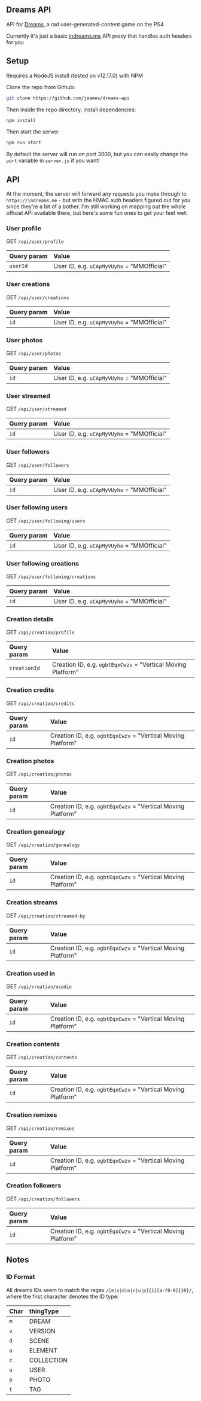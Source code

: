 ## Dreams API

API for [Dreams](https://www.playstation.com/en-gb/games/dreams-ps4/), a rad user-generated-content game on the PS4

Currently it's just a basic [indreams.me](https://indreams.me/) API proxy that handles auth headers for you

## Setup

Requires a NodeJS install (tested on v12.17.0) with NPM

Clone the repo from Github:

```bash
git clone https://github.com/jaames/dreams-api
```

Then inside the repo directory, install dependencies:

```bash
npm install
```

Then start the server:

```bash
npm run start
```

By default the server will run on port 3000, but you can easily change the `port` variable in `server.js` if you want!

## API

At the moment, the server will forward any requests you make through to `https://indreams.me` - but with the HMAC auth headers figured out for you since they're a bit of a bother. I'm still working on mapping out the whole official API available there, but here's some fun ones to get your feet wet:

### User profile

GET `/api/user/profile`

| Query param | Value |
|:-|:-|
| `userId` | User ID, e.g. `uCApMyVUyho` = "MMOfficial" |

### User creations

GET `/api/user/creations`

| Query param | Value |
|:-|:-|
| `id` | User ID, e.g. `uCApMyVUyho` = "MMOfficial" |

### User photos

GET `/api/user/photos`

| Query param | Value |
|:-|:-|
| `id` | User ID, e.g. `uCApMyVUyho` = "MMOfficial" |

### User streamed

GET `/api/user/streamed`

| Query param | Value |
|:-|:-|
| `id` | User ID, e.g. `uCApMyVUyho` = "MMOfficial" |

### User followers

GET `/api/user/followers`

| Query param | Value |
|:-|:-|
| `id` | User ID, e.g. `uCApMyVUyho` = "MMOfficial" |

### User following users

GET `/api/user/following/users`

| Query param | Value |
|:-|:-|
| `id` | User ID, e.g. `uCApMyVUyho` = "MMOfficial" |

### User following creations

GET `/api/user/following/creations`

| Query param | Value |
|:-|:-|
| `id` | User ID, e.g. `uCApMyVUyho` = "MMOfficial" |

### Creation details

GET `/api/creation/profile`

| Query param | Value |
|:-|:-|
| `creationId` | Creation ID, e.g. `ogbtEqxCwzv` = "Vertical Moving Platform" |

### Creation credits

GET `/api/creation/credits`

| Query param | Value |
|:-|:-|
| `id` | Creation ID, e.g. `ogbtEqxCwzv` = "Vertical Moving Platform" |

### Creation photos

GET `/api/creation/photos`

| Query param | Value |
|:-|:-|
| `id` | Creation ID, e.g. `ogbtEqxCwzv` = "Vertical Moving Platform" |

### Creation genealogy

GET `/api/creation/genealogy`

| Query param | Value |
|:-|:-|
| `id` | Creation ID, e.g. `ogbtEqxCwzv` = "Vertical Moving Platform" |

### Creation streams

GET `/api/creation/streamed-by`

| Query param | Value |
|:-|:-|
| `id` | Creation ID, e.g. `ogbtEqxCwzv` = "Vertical Moving Platform" |

### Creation used in

GET `/api/creation/usedin`

| Query param | Value |
|:-|:-|
| `id` | Creation ID, e.g. `ogbtEqxCwzv` = "Vertical Moving Platform" |

### Creation contents

GET `/api/creation/contents`

| Query param | Value |
|:-|:-|
| `id` | Creation ID, e.g. `ogbtEqxCwzv` = "Vertical Moving Platform" |

### Creation remixes

GET `/api/creation/remixes`

| Query param | Value |
|:-|:-|
| `id` | Creation ID, e.g. `ogbtEqxCwzv` = "Vertical Moving Platform" |

### Creation followers

GET `/api/creation/followers`

| Query param | Value |
|:-|:-|
| `id` | Creation ID, e.g. `ogbtEqxCwzv` = "Vertical Moving Platform" |

## Notes

### ID Format

All dreams IDs seem to match the regex `/[m|v|d|o|c|u|p]{1}[a-f0-9]{10}/`, where the first character denotes the ID type:

| Char | thingType |
|:-|:-|
| `m` | DREAM |
| `v` | VERSION |
| `d` | SCENE |
| `o` | ELEMENT |
| `c` | COLLECTION |
| `u` | USER |
| `p` | PHOTO |
| `t` | TAG |